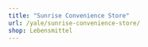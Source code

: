 ```yaml
---
title: "Sunrise Convenience Store"
url: /yale/sunrise-convenience-store/
shop: Lebensmittel
---
```

